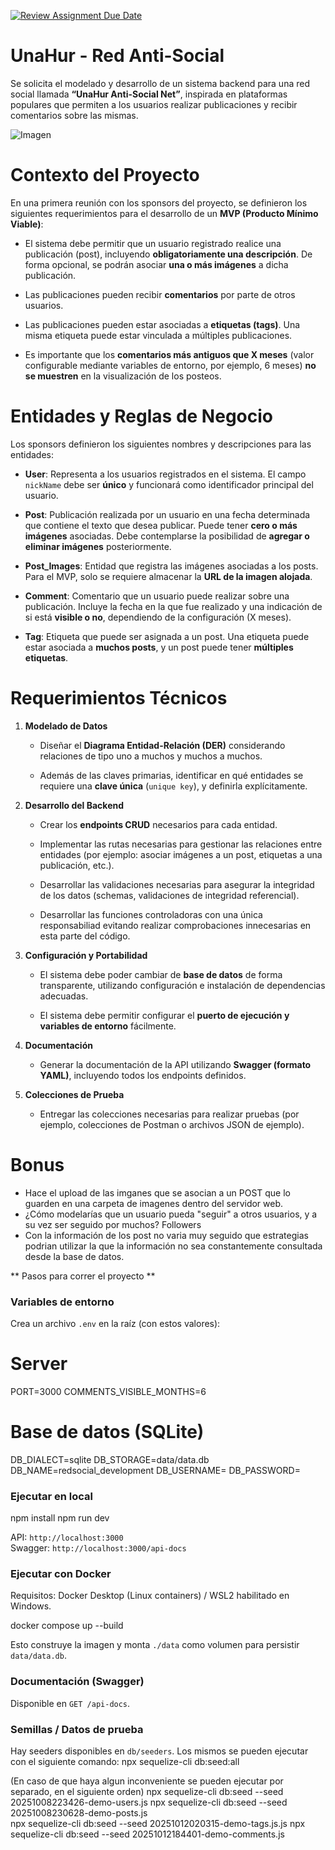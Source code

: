 [![Review Assignment Due Date](https://classroom.github.com/assets/deadline-readme-button-22041afd0340ce965d47ae6ef1cefeee28c7c493a6346c4f15d667ab976d596c.svg)](https://classroom.github.com/a/F3f9PyrQ)
# UnaHur - Red Anti-Social

Se solicita el modelado y desarrollo de un sistema backend para una red social llamada **“UnaHur Anti-Social Net”**, inspirada en plataformas populares que permiten a los usuarios realizar publicaciones y recibir comentarios sobre las mismas.

![Imagen](./assets/ANTI-SOCIALNET.jpeg)

# Contexto del Proyecto

En una primera reunión con los sponsors del proyecto, se definieron los siguientes requerimientos para el desarrollo de un **MVP (Producto Mínimo Viable)**:

- El sistema debe permitir que un usuario registrado realice una publicación (post), incluyendo **obligatoriamente una descripción**. De forma opcional, se podrán asociar **una o más imágenes** a dicha publicación.

- Las publicaciones pueden recibir **comentarios** por parte de otros usuarios.

- Las publicaciones pueden estar asociadas a **etiquetas (tags)**. Una misma etiqueta puede estar vinculada a múltiples publicaciones.

- Es importante que los **comentarios más antiguos que X meses** (valor configurable mediante variables de entorno, por ejemplo, 6 meses) **no se muestren** en la visualización de los posteos.

####

# Entidades y Reglas de Negocio

Los sponsors definieron los siguientes nombres y descripciones para las entidades:

- **User**: Representa a los usuarios registrados en el sistema. El campo `nickName` debe ser **único** y funcionará como identificador principal del usuario.

- **Post**: Publicación realizada por un usuario en una fecha determinada que contiene el texto que desea publicar. Puede tener **cero o más imágenes** asociadas. Debe contemplarse la posibilidad de **agregar o eliminar imágenes** posteriormente.

- **Post_Images**: Entidad que registra las imágenes asociadas a los posts. Para el MVP, solo se requiere almacenar la **URL de la imagen alojada**.

- **Comment**: Comentario que un usuario puede realizar sobre una publicación. Incluye la fecha en la que fue realizado y una indicación de si está **visible o no**, dependiendo de la configuración (X meses).

- **Tag**: Etiqueta que puede ser asignada a un post. Una etiqueta puede estar asociada a **muchos posts**, y un post puede tener **múltiples etiquetas**.

# Requerimientos Técnicos

1. **Modelado de Datos**

   - Diseñar el **Diagrama Entidad-Relación (DER)** considerando relaciones de tipo uno a muchos y muchos a muchos.

   - Además de las claves primarias, identificar en qué entidades se requiere una **clave única** (`unique key`), y definirla explícitamente.

2. **Desarrollo del Backend**

   - Crear los **endpoints CRUD** necesarios para cada entidad.

   - Implementar las rutas necesarias para gestionar las relaciones entre entidades (por ejemplo: asociar imágenes a un post, etiquetas a una publicación, etc.).

   - Desarrollar las validaciones necesarias para asegurar la integridad de los datos (schemas, validaciones de integridad referencial).

   - Desarrollar las funciones controladoras con una única responsabiliad evitando realizar comprobaciones innecesarias en esta parte del código.

3. **Configuración y Portabilidad**

   - El sistema debe poder cambiar de **base de datos** de forma transparente, utilizando configuración e instalación de dependencias adecuadas.

   - El sistema debe permitir configurar el **puerto de ejecución y variables de entorno** fácilmente.

4. **Documentación**

   - Generar la documentación de la API utilizando **Swagger (formato YAML)**, incluyendo todos los endpoints definidos.

5. **Colecciones de Prueba**

   - Entregar las colecciones necesarias para realizar pruebas (por ejemplo, colecciones de Postman o archivos JSON de ejemplo).

# Bonus

- Hace el upload de las imganes que se asocian a un POST que lo guarden en una carpeta de imagenes dentro del servidor web.
- ¿Cómo modelarías que un usuario pueda "seguir" a otros usuarios, y a su vez ser seguido por muchos? Followers
- Con la información de los post no varia muy seguido que estrategias podrian utilizar la que la información no sea constantemente consultada desde la base de datos.

** Pasos para correr el proyecto ** 

### Variables de entorno

Crea un archivo `.env` en la raíz (con estos valores):

# Server
PORT=3000
COMMENTS_VISIBLE_MONTHS=6

# Base de datos (SQLite)
DB_DIALECT=sqlite
DB_STORAGE=data/data.db
DB_NAME=redsocial_development
DB_USERNAME=
DB_PASSWORD=

### Ejecutar en local

npm install
npm run dev

API: `http://localhost:3000`  
Swagger: `http://localhost:3000/api-docs`

### Ejecutar con Docker

Requisitos: Docker Desktop (Linux containers) / WSL2 habilitado en Windows.

   docker compose up --build

Esto construye la imagen y monta `./data` como volumen para persistir `data/data.db`.

### Documentación (Swagger)

Disponible en `GET /api-docs`.

### Semillas / Datos de prueba

Hay seeders disponibles en `db/seeders`. Los mismos se pueden ejecutar con el siguiente comando:
npx sequelize-cli db:seed:all

(En caso de que haya algun inconveniente se pueden ejecutar por separado, en el siguiente orden)
npx sequelize-cli db:seed --seed 20251008223426-demo-users.js
npx sequelize-cli db:seed --seed 20251008230628-demo-posts.js  
npx sequelize-cli db:seed --seed 20251012020315-demo-tags.js.js
npx sequelize-cli db:seed --seed 20251012184401-demo-comments.js
